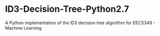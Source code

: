 ID3-Decision-Tree-Python2.7
===========================

A Python implementation of the ID3 decision tree algorithm for EECS349 - Machine Learning
